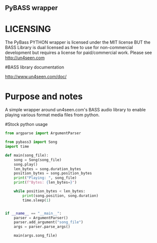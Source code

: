PyBASS wrapper
--------------

# LICENSING

The PyBass PYTHON wrapper is licensed under the MIT license BUT the BASS Library is dual licensed as free to use
for non-commercial development but requires a license for paid/commercial work.   Please see http://un4seen.com

#BASS library documentation

http://www.un4seen.com/doc/

# Purpose and notes

A simple wrapper around un4seen.com's BASS audio library to enable playing various format media files from python.


#Stock python usage

```python
from argparse import ArgumentParser

from pybass3 import Song
import time

def main(song_file):
    song = Song(song_file)
    song.play()
    len_bytes = song.duration_bytes
    position_bytes = song.position_bytes
    print("Playing: ", song_file)
    print(f"Bytes: {len_bytes=}")

    while position_bytes < len_bytes:
        print(song.position, song.duration)
        time.sleep(1)


if __name__ == "__main__":
    parser = ArgumentParser()
    parser.add_argument("song_file")
    args = parser.parse_args()

    main(args.song_file)
```

